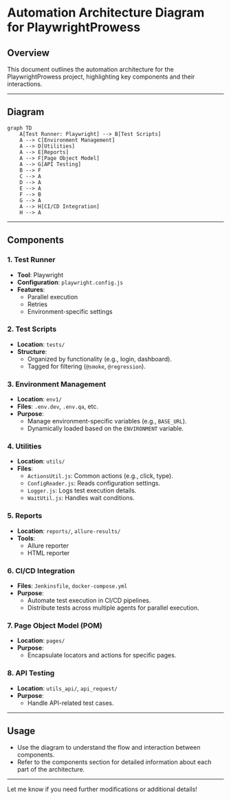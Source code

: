 # Automation Architecture Diagram for PlaywrightProwess

## **Overview**
This document outlines the automation architecture for the PlaywrightProwess project, highlighting key components and their interactions.

---

## **Diagram**
```mermaid
graph TD
    A[Test Runner: Playwright] --> B[Test Scripts]
    A --> C[Environment Management]
    A --> D[Utilities]
    A --> E[Reports]
    A --> F[Page Object Model]
    A --> G[API Testing]
    B --> F
    C --> A
    D --> A
    E --> A
    F --> B
    G --> A
    A --> H[CI/CD Integration]
    H --> A
```

---

## **Components**

### **1. Test Runner**
- **Tool**: Playwright
- **Configuration**: `playwright.config.js`
- **Features**:
  - Parallel execution
  - Retries
  - Environment-specific settings

### **2. Test Scripts**
- **Location**: `tests/`
- **Structure**:
  - Organized by functionality (e.g., login, dashboard).
  - Tagged for filtering (`@smoke`, `@regression`).

### **3. Environment Management**
- **Location**: `env1/`
- **Files**: `.env.dev`, `.env.qa`, etc.
- **Purpose**:
  - Manage environment-specific variables (e.g., `BASE_URL`).
  - Dynamically loaded based on the `ENVIRONMENT` variable.

### **4. Utilities**
- **Location**: `utils/`
- **Files**:
  - `ActionsUtil.js`: Common actions (e.g., click, type).
  - `ConfigReader.js`: Reads configuration settings.
  - `Logger.js`: Logs test execution details.
  - `WaitUtil.js`: Handles wait conditions.

### **5. Reports**
- **Location**: `reports/`, `allure-results/`
- **Tools**:
  - Allure reporter
  - HTML reporter

### **6. CI/CD Integration**
- **Files**: `Jenkinsfile`, `docker-compose.yml`
- **Purpose**:
  - Automate test execution in CI/CD pipelines.
  - Distribute tests across multiple agents for parallel execution.

### **7. Page Object Model (POM)**
- **Location**: `pages/`
- **Purpose**:
  - Encapsulate locators and actions for specific pages.

### **8. API Testing**
- **Location**: `utils_api/`, `api_request/`
- **Purpose**:
  - Handle API-related test cases.

---

## **Usage**
- Use the diagram to understand the flow and interaction between components.
- Refer to the components section for detailed information about each part of the architecture.

---

Let me know if you need further modifications or additional details!